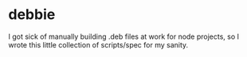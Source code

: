 debbie
======

I got sick of manually building .deb files at work for node projects, so I wrote this little collection of scripts/spec for my sanity.
